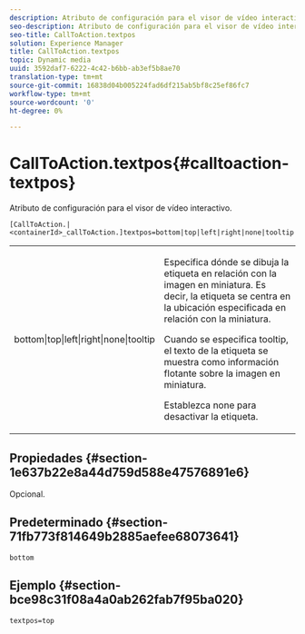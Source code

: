 ```yaml
---
description: Atributo de configuración para el visor de vídeo interactivo.
seo-description: Atributo de configuración para el visor de vídeo interactivo.
seo-title: CallToAction.textpos
solution: Experience Manager
title: CallToAction.textpos
topic: Dynamic media
uuid: 3592daf7-6222-4c42-b6bb-ab3ef5b8ae70
translation-type: tm+mt
source-git-commit: 16838d04b005224fad6df215ab5bf8c25ef86fc7
workflow-type: tm+mt
source-wordcount: '0'
ht-degree: 0%

---
```



# CallToAction.textpos{#calltoaction-textpos}

Atributo de configuración para el visor de vídeo interactivo.

`[CallToAction.|<containerId>_callToAction.]textpos=bottom|top|left|right|none|tooltip`

<table id="table_441553CD34C94A58A9D7CBF772DEDDB6"> 
 <tbody> 
  <tr> 
   <td colname="col1"> <p> <span class="codeph"> bottom|top|left|right|none|tooltip</span> </p> </td> 
   <td colname="col2"> <p> Especifica dónde se dibuja la etiqueta en relación con la imagen en miniatura. Es decir, la etiqueta se centra en la ubicación especificada en relación con la miniatura. </p> <p>Cuando se especifica <span class="codeph"> tooltip</span>, el texto de la etiqueta se muestra como información flotante sobre la imagen en miniatura. </p> <p>Establezca <span class="codeph"> none</span> para desactivar la etiqueta. </p> </td> 
  </tr> 
 </tbody> 
</table>

## Propiedades {#section-1e637b22e8a44d759d588e47576891e6}

Opcional.

## Predeterminado {#section-71fb773f814649b2885aefee68073641}

`bottom`

## Ejemplo {#section-bce98c31f08a4a0ab262fab7f95ba020}

```
textpos=top
```

